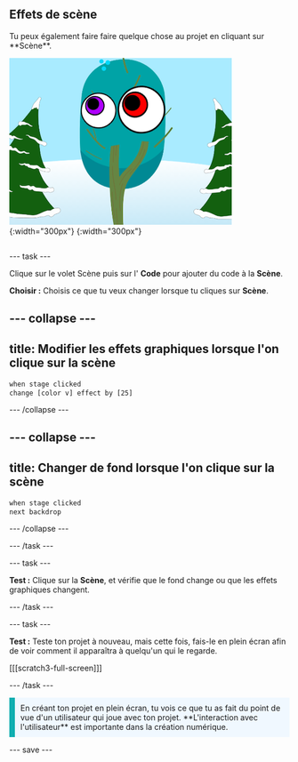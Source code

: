 ## Effets de scène

<div style="display: flex; flex-wrap: wrap">
<div style="flex-basis: 200px; flex-grow: 1; margin-right: 15px;">
Tu peux également faire faire quelque chose au projet en cliquant sur **Scène**.
</div>
<div>

![La scène avec effets graphiques.](images/stage-effects.png){:width="300px"} 
{:width="300px"}  

</div>
</div>

--- task ---

Clique sur le volet Scène puis sur l' **Code** pour ajouter du code à la **Scène**.

**Choisir :** Choisis ce que tu veux changer lorsque tu cliques sur **Scène**.

--- collapse ---
---
title: Modifier les effets graphiques lorsque l'on clique sur la scène
---

```blocks3
when stage clicked
change [color v] effect by [25]
```

--- /collapse ---

--- collapse ---
---
title: Changer de fond lorsque l'on clique sur la scène
---

```blocks3
when stage clicked
next backdrop
```

--- /collapse ---

--- /task ---

--- task ---

**Test :** Clique sur la **Scène**, et vérifie que le fond change ou que les effets graphiques changent.

--- /task ---

--- task ---

**Test :** Teste ton projet à nouveau, mais cette fois, fais-le en plein écran afin de voir comment il apparaîtra à quelqu'un qui le regarde.

[[[scratch3-full-screen]]]

--- /task ---

<p style="border-left: solid; border-width:10px; border-color: #0faeb0; background-color: aliceblue; padding: 10px;">
En créant ton projet en plein écran, tu vois ce que tu as fait du point de vue d'un utilisateur qui joue avec ton projet. **L'interaction avec l'utilisateur** est importante dans la création numérique. 
</p>

--- save ---
